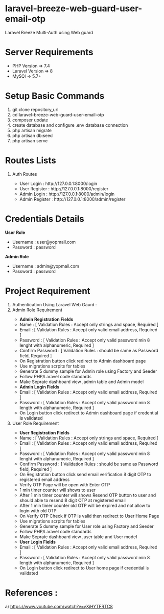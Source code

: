 # laravel-breeze-web-guard-user-email-otp
Laravel  Breeze Multi-Auth using Web guard

Server Requirements
=====================================
<ul>
  <li>PHP Version => 7.4</li>
  <li>Laravel Version => 8</li>
  <li>MySQl => 5.7+</li>
</ul>

Setup Basic Commands
=====================================
1) git clone repository_url
2) cd laravel-breeze-web-guard-user-email-otp
3) composer update
4) create database and configure .env database connection
5) php artisan migrate
6) php artisan db:seed
7) php artisan serve

Routes Lists
=====================================
<ol>
  <li> Auth Routes </li>
  <ul>
    <li>User Login : http://127.0.0.1:8000/login </li>
    <li>User Register : http://127.0.0.1:8000/register </li>
    <li>Admin Login : http://127.0.0.1:8000/admin/login </li>
    <li>Admin Register : http://127.0.0.1:8000/admin/register </li>
  </ul>
</ol>

Credentials Details
=====================================
<b>User Role</b>
<ul>
  <li>Username : user@yopmail.com</li>
  <li>Password : password</li>
</ul>

<b>Admin Role</b>
<ul>
  <li>Username : admin@yopmail.com</li>
  <li>Password : password</li>
</ul>

Project Requirement 
=====================================
<ol>
  <li> Authentication Using Laravel Web Gaurd : </li>
  <li>Admin Role Requirement </li>
    <ul>
      <li> <b> Admin Registration Fields </b> </li>
      <li> Name : [ Validation Rules : Accept only strings and space, Required ] </li>
      <li> Email : [ Validation Rules : Accept only valid email address, Required ] </li>
      <li> Password : [ Validation Rules : Accept only valid password min 8 lenght with alphanumeric, Required ] </li>
      <li> Confirm Password : [ Validation Rules : should be same as Password field, Required ] </li>
      <li> On Registration button click redirect to Admin dashboard page </li>
      <li> Use migrations scrpits for tables </li>
      <li> Generate 5 dummy sample for Admin role using Factory and Seeder </li>
      <li> Follow PHP/Laravel code standards </li>
      <li> Make Seprate dashboard view ,admin table and Admin model </li>
      <li> <b> Admin Login Fields </b> </li>
      <li> Email : [ Validation Rules : Accept only valid email address, Required ] </li>
      <li> Password : [ Validation Rules : Accept only valid password min 8 length with alphanumeric, Required ] </li>
      <li> On Login button click redirect to Admin dashboard page if credential is validated </li>
    </ul>
  <li>User Role Requirement</li>
      <ul>
          <li> <b> User Registration Fields </b> </li>
          <li> Name : [ Validation Rules : Accept only strings and space, Required ] </li>
          <li> Email : [ Validation Rules : Accept only valid email address, Required ] </li>
          <li> Password : [ Validation Rules : Accept only valid password min 8 lenght with alphanumeric, Required ] </li>
          <li> Confirm Password : [ Validation Rules : should be same as Password field, Required ] </li>
          <li> On Registration button click send email verification 8 digit OTP to registered email address </li>
          <li> Verify OTP Page will be open with Enter OTP </li>
          <li> 1 min timer counter will shows to user </li>
          <li> After 1 min timer counter will shows Resend OTP button to user and should able to resend 8 digit OTP at registered email</li>
          <li> After 1 min timer counter old OTP will be expired and not allow to login with old OTP</li>
          <li> On Verify OTP Check if OTP is valid then redirect to User Home Page </li>          
          <li> Use migrations scrpits for tables </li>
          <li> Generate 5 dummy sample for User role using Factory and Seeder </li>
          <li> Follow PHP/Laravel code standards </li>
          <li> Make Seprate dashboard view ,user table and User model </li>
          <li> <b> User Login Fields </b> </li>
          <li> Email : [ Validation Rules : Accept only valid email address, Required ] </li>
          <li> Password : [ Validation Rules : Accept only valid password min 8 length with alphanumeric, Required ] </li>
          <li> On Login button click redirect to User home page if credential is validated </li>
      </ul>
</ol>
  
References : 
=====================================
a) https://www.youtube.com/watch?v=yXjHYTFRTC8

